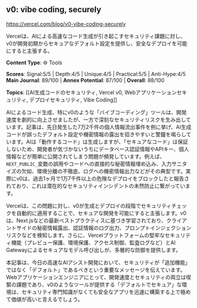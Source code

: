## v0: vibe coding, securely

https://vercel.com/blog/v0-vibe-coding-securely

Vercelは、AIによる高速なコード生成が引き起こすセキュリティ課題に対し、v0が開発初期からセキュアなデフォルト設定を提供し、安全なデプロイを可能にすると主張する。

**Content Type**: ⚙️ Tools

**Scores**: Signal:5/5 | Depth:4/5 | Unique:4/5 | Practical:5/5 | Anti-Hype:4/5
**Main Journal**: 89/100 | **Annex Potential**: 87/100 | **Overall**: 88/100

**Topics**: [[AI生成コードのセキュリティ, Vercel v0, Webアプリケーションセキュリティ, デプロイセキュリティ, Vibe Coding]]

AIによるコード生成、特にv0のような「バイブコーディング」ツールは、開発速度を劇的に向上させましたが、一方で深刻なセキュリティリスクを生み出しています。記事は、先日発生した7万2千件の個人情報流出事件を例に挙げ、AI生成コードが誤ったデフォルト設定や機密情報の露出を招きやすいと警鐘を鳴らしています。AIは「動作するコード」は生成しますが、「セキュアなコード」は保証しないため、開発者が気づかないうちにデータベース認証情報やAPIキー、個人情報などが簡単に公開されてしまう問題が頻発しています。例えば、`NEXT_PUBLIC_`変数の誤用やコードへの直接的な秘密情報埋め込み、入力サニタイズの欠如、環境分離の不徹底、ログへの機密情報出力などがその典型です。実際にv0は、過去1ヶ月で1万7千件以上の危険なデプロイをブロックしたと報告されており、これは潜在的なセキュリティインシデントの未然防止に繋がっています。

Vercelは、この問題に対し、v0が生成とデプロイの段階でセキュリティチェックを自動的に適用することで、セキュアな開発を可能にすると主張します。v0は、Next.jsなどの最新ベストプラクティスに基づき学習されており、クライアントサイドの秘密情報露出、認証情報のログ出力、プロンプトインジェクションリスクなどを検知します。さらに、Vercelプラットフォームの堅牢なセキュリティ機能（プレビュー保護、環境保護、アクセス制御、監査ログなど）とAI Gatewayによるセキュアなモデル呼び出しが、多層的な防御を提供します。

本記事は、今日の高速なAIアシスト開発において、セキュリティが「追加機能」ではなく「デフォルト」であるべきという重要なメッセージを伝えています。Webアプリケーションエンジニアにとって、開発速度とセキュリティの両立は喫緊の課題であり、v0のようなツールが提供する「デフォルトでセキュア」な環境は、セキュリティ専門知識がなくても安全なアプリを迅速に構築する上で極めて価値が高いと言えるでしょう。